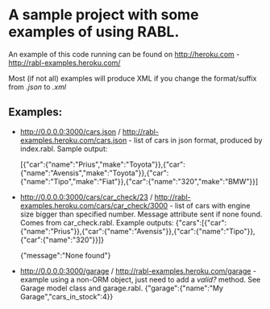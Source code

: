 A sample project with some examples of using RABL.
==================

An example of this code running can be found on http://heroku.com - http://rabl-examples.heroku.com/

Most (if not all) examples will produce XML if you change the format/suffix from *.json* to *.xml*

Examples:
---------

* http://0.0.0.0:3000/cars.json / http://rabl-examples.heroku.com/cars.json - list of cars in json format, produced by index.rabl. Sample output:

    [{"car":{"name":"Prius","make":"Toyota"}},{"car":{"name":"Avensis","make":"Toyota"}},{"car":{"name":"Tipo","make":"Fiat"}},{"car":{"name":"320","make":"BMW"}}]

* http://0.0.0.0:3000/cars/car_check/23 / http://rabl-examples.heroku.com/cars/car_check/3000 - list of cars with engine size bigger than specified number. Message attribute
sent if none found. Comes from car_check.rabl.  Example outputs:
    {"cars":[{"car":{"name":"Prius"}},{"car":{"name":"Avensis"}},{"car":{"name":"Tipo"}},{"car":{"name":"320"}}]}

    {"message":"None found"}

* http://0.0.0.0:3000/garage / http://rabl-examples.heroku.com/garage - example using a non-ORM object, just need to add a *valid?* method.
See Garage model class and garage.rabl.
    {"garage":{"name":"My Garage","cars_in_stock":4}}